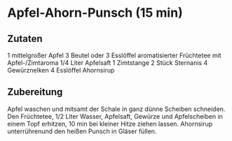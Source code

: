 # Apfel-Ahorn-Punsch (15 min)

## Zutaten
1 mittelgroßer Apfel
3 Beutel oder 3 Esslöffel aromatisierter Früchtetee mit Apfel-/Zimtaroma
1/4 Liter Apfelsaft
1 Zimtstange
2 Stück Sternanis
4 Gewürznelken
4 Esslöffel Ahornsirup

## Zubereitung
Apfel waschen und mitsamt der Schale in ganz dünne Scheiben schneiden. Den Früchtetee, 1/2 Liter Wasser, Apfelsaft, Gewürze und Apfelscheiben in einem Topf erhitzen, 10 min bei kleiner Hitze ziehen lassen. Ahornsirup unterrührenund den heißen Punsch in Gläser füllen.